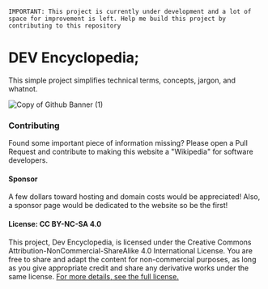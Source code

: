 `IMPORTANT: This project is currently under development and a lot of space for improvement is left. Help me build this project by contributing to this repository`
# DEV Encyclopedia;
This simple project simplifies technical terms, concepts, jargon, and whatnot.


![Copy of Github Banner (1)](https://github.com/user-attachments/assets/b5bb0925-f173-479f-99ba-4b044ae78339)

### Contributing
Found some important piece of information missing? Please open a Pull Request and contribute to making this website a "Wikipedia" for software developers.

#### Sponsor
A few dollars toward hosting and domain costs would be appreciated! Also, a sponsor page would be dedicated to the website so be the first! 

#### License: CC BY-NC-SA 4.0
This project, Dev Encyclopedia, is licensed under the Creative Commons Attribution-NonCommercial-ShareAlike 4.0 International License. You are free to share and adapt the content for non-commercial purposes, as long as you give appropriate credit and share any derivative works under the same license. [For more details, see the full license.](https://github.com/Buzzpy/Dev-Encyclopedia/blob/main/LICENSE)
